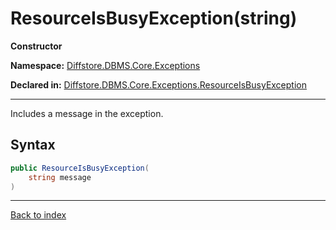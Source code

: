 # ResourceIsBusyException(string)

**Constructor**

**Namespace:** [Diffstore.DBMS.Core.Exceptions](Diffstore.DBMS.Core.Exceptions.md)

**Declared in:** [Diffstore.DBMS.Core.Exceptions.ResourceIsBusyException](Diffstore.DBMS.Core.Exceptions.ResourceIsBusyException.md)

------



Includes a message in the exception.


## Syntax

```csharp
public ResourceIsBusyException(
	string message
)
```

------

[Back to index](index.md)